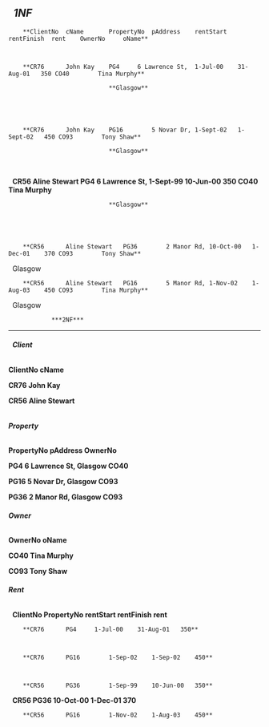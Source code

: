 ## &nbsp;												***1NF***

			



		**ClientNo	cName		PropertyNo	pAddress	rentStart	rentFinish	rent	OwnerNo		oName**

		

		**CR76		John Kay	PG4		6 Lawrence St,	1-Jul-00	31-Aug-01	350	CO40		Tina Murphy**

								**Glasgow**	

		

	

		**CR76		John Kay	PG16		5 Novar Dr,	1-Sept-02	1-Sept-02	450	CO93		Tony Shaw**

								**Glasgow**



&nbsp;		

&nbsp;		**CR56		Aline Stewart	PG4		6 Lawrence St,	1-Sept-99	10-Jun-00	350	CO40		Tina Murphy**

								**Glasgow**



		

		**CR56		Aline Stewart	PG36		2 Manor Rd,	10-Oct-00	1-Dec-01	370	CO93		Tony Shaw**

&nbsp;								Glasgow


		**CR56		Aline Stewart	PG16		5 Manor Rd,	1-Nov-02	1-Aug-03	450	CO93		Tina Murphy**

 								Glasgow
		
				***2NF***
---

###### &nbsp;		***Client***

		

<b>		ClientNo	cName</b>



<b>		CR76		John Kay</b>

		

<b>		CR56		Aline Stewart</b>



###### 		

###### <b>		*Property*</b>



		

<b>		PropertyNo	pAddress		OwnerNo</b>



<b>		PG4		6 Lawrence St, Glasgow	CO40</b>

		

<b>		PG16		5 Novar Dr, Glasgow	CO93</b>



<b>		PG36		2 Manor Rd, Glasgow	CO93</b>

		

###### <b>		*Owner*</b>

		

<b>		OwnerNo		oName</b>

		

<b>		CO40		Tina Murphy</b>



<b>		CO93		Tony Shaw</b>



###### <b>		*Rent*</b>



&nbsp;		**ClientNo	PropertyNo	rentStart	rentFinish	rent**

				

		**CR76		PG4		1-Jul-00	31-Aug-01	350**

		

		**CR76		PG16		1-Sep-02	1-Sep-02	450**



		**CR56		PG36		1-Sep-99	10-Jun-00	350**



&nbsp;		**CR56		PG36		10-Oct-00	1-Dec-01	370**



		**CR56		PG16		1-Nov-02	1-Aug-03	450**













